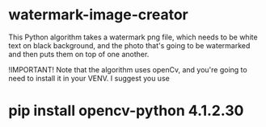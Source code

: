 # watermark-image-creator
This Python algorithm takes a watermark png file, which needs to be white text on black background, and the photo that's going to be watermarked and then puts them on top of one another.

!IMPORTANT!
Note that the algorithm uses openCv, and you're going to need to install it in your VENV.
I suggest you use
# pip install opencv-python	4.1.2.30

